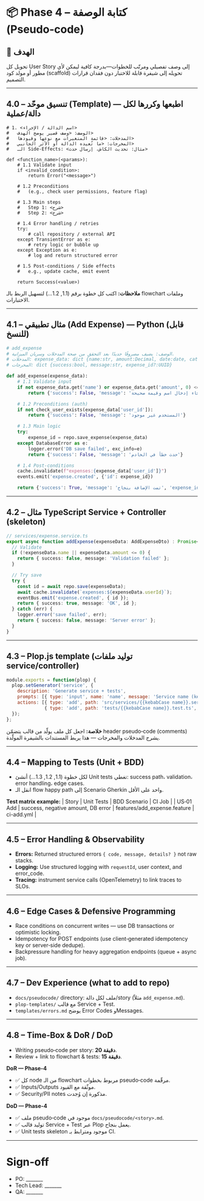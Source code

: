 # 📦 Phase 4 – كتابة الوصفة (Pseudo‑code) 

## 🎯 الهدف

تحويل كل User Story إلى وصف تفصيلي ومرتّب للخطوات—بدرجة كافية ليمكن لأي مطور أو مولد كود (scaffold) تحويله إلى شيفرة قابلة للاختبار دون فقدان قرارات التصميم.

---

## 4.0 – تنسيق موحّد (Template) — اطبعها وكررها لكل دالة/عملية

```
# 1. <اسم الدالة / الإجراء>
#   الوصف: <وصف قصير يوضح الهدف>
#   المدخلات: <قائمة المتغيرات مع نوعها وقيودها>
#   المخرجات: <ما تُعيده الدالة أو الأثر الجانبي>
#   الـ Side‑Effects: <مثال: تحديث الكاش، إرسال حدث>

def <function_name>(<params>):
    # 1.1 Validate input
    if <invalid_condition>:
        return Error("<message>")

    # 1.2 Preconditions
    #   (e.g., check user permissions, feature flag)

    # 1.3 Main steps
    #   Step 1: <شرح>
    #   Step 2: <شرح>

    # 1.4 Error handling / retries
    try:
        # call repository / external API
    except TransientError as e:
        # retry logic or bubble up
    except Exception as e:
        # log and return structured error

    # 1.5 Post‑conditions / Side effects
    #   e.g., update cache, emit event

    return Success(<value>)
```

**ملاحظات:** اكتب كل خطوة برقم (1.1, 1.2...) لتسهيل الربط بالـ flowchart وملفات الاختبارات.

---

## 4.1 – مثال تطبيقي (Add Expense) — Python (قابل للنسخ)

```python
# add_expense
# الوصف: يضيف مصروفًا جديدًا بعد التحقق من صحة المدخلات وسريان الميزانية.
# المدخلات: expense_data: dict {name:str, amount:Decimal, date:date, category_id:UUID, user_id:UUID}
# المخرجات: dict {success:bool, message:str, expense_id?:UUID}

def add_expense(expense_data):
    # 1.1 Validate input
    if not expense_data.get('name') or expense_data.get('amount', 0) <= 0:
        return {'success': False, 'message': 'الرجاء إدخال اسم وقيمة صحيحة'}

    # 1.2 Preconditions (auth)
    if not check_user_exists(expense_data['user_id']):
        return {'success': False, 'message': 'المستخدم غير موجود'}

    # 1.3 Main logic
    try:
        expense_id = repo.save_expense(expense_data)
    except DatabaseError as e:
        logger.error('DB save failed', exc_info=e)
        return {'success': False, 'message': 'حدث خطأ في الخادم'}

    # 1.4 Post‑conditions
    cache.invalidate(f"expenses:{expense_data['user_id']}")
    events.emit('expense.created', {'id': expense_id})

    return {'success': True, 'message': 'تمت الإضافة بنجاح', 'expense_id': expense_id}
```

---

## 4.2 – مثال TypeScript Service + Controller (skeleton)

```ts
// services/expense.service.ts
export async function addExpense(expenseData: AddExpenseDto) : Promise<Result> {
  // Validate
  if (!expenseData.name || expenseData.amount <= 0) {
    return { success: false, message: 'Validation failed' };
  }

  // Try save
  try {
    const id = await repo.save(expenseData);
    await cache.invalidate(`expenses:${expenseData.userId}`);
    eventBus.emit('expense.created', { id });
    return { success: true, message: 'OK', id };
  } catch (err) {
    logger.error('save failed', err);
    return { success: false, message: 'Server error' };
  }
}
```

---

## 4.3 – Plop.js template (توليد ملفات service/controller)

```js
module.exports = function(plop) {
  plop.setGenerator('service', {
    description: 'Generate service + tests',
    prompts: [{ type: 'input', name: 'name', message: 'Service name (kebab-case)' }],
    actions: [{ type: 'add', path: 'src/services/{{kebabCase name}}.service.ts', templateFile: 'plop-templates/service.hbs' },
              { type: 'add', path: 'tests/{{kebabCase name}}.test.ts', templateFile: 'plop-templates/service.test.hbs' }]
  });
};
```

**خلاصة:** اجعل كل ملف يولّد من قالب يتضمّن header pseudo‑code (comments) يشرح المدخلات والمخرجات — هذا يربط المستندات بالشيفرة المولّدة.

---

## 4.4 – Mapping to Tests (Unit + BDD)

* لكل خطوة (1.1, 1.2, 1.3...) أنشئ Unit tests تغطي: success path، validation، error handling، edge cases.
* انقل الـ flow happy path إلى Scenario Gherkin واحد على الأقل.

**Test matrix example:**
| Story | Unit Tests | BDD Scenario | CI Job |
| US‑01 Add | success, negative amount, DB error | features/add_expense.feature | ci-add.yml |

---

## 4.5 – Error Handling & Observability

* **Errors:** Returned structured errors `{ code, message, details? }` not raw stacks.
* **Logging:** Use structured logging with `requestId`, user context, and error_code.
* **Tracing:** instrument service calls (OpenTelemetry) to link traces to SLOs.

---

## 4.6 – Edge Cases & Defensive Programming

* Race conditions on concurrent writes — use DB transactions or optimistic locking.
* Idempotency for POST endpoints (use client‑generated idempotency key or server‑side dedupe).
* Backpressure handling for heavy aggregation endpoints (queue + async job).

---

## 4.7 – Dev Experience (what to add to repo)

* `docs/pseudocode/` directory: ملف لكل دالة/story (مثلاً `add_expense.md`).
* `plop-templates/` مع قالب Service + Test.
* `templates/errors.md` يوضح Error Codes وMessages.

---

## 4.8 – Time‑Box & DoR / DoD

* Writing pseudo‑code per story: **20 دقيقة**.
* Review + link to flowchart & tests: **15 دقيقة**.

**DoR — Phase‑4**

* ✅ كل node من الـ flowchart مربوط بخطوات pseudo‑code مرقّمة.
* ✅ Inputs/Outputs موثّقة مع القيود.
* ✅ Security/PII notes مذكورة إن وُجدت.

**DoD — Phase‑4**

* ✅ ملف pseudo‑code موجود في `docs/pseudocode/<story>.md`.
* ✅ توليد قالب Service + Test عبر Plop يعمل بنجاح.
* ✅ Unit tests skeleton موجود ومترابط بـ CI.

---

# Sign‑off

* PO: _______
* Tech Lead: _______
* QA: _______

